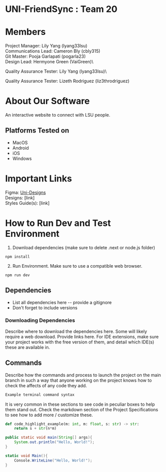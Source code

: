 # UNI-FriendSync : Team 20
# Members
Project Manager: Lily Yang (lyang33lsu)\
Communications Lead: Cameron Bly (cbly315)\
Git Master: Pooja Garlapati (pogarla23)\
Design Lead: Hermyone Green (VaiGreen)\

Quality Assurance Tester: Lily Yang (lyang33lsu)\

Quality Assurance Tester: Lizeth Rodriguez (liz3throdriguez)


# About Our Software
An interactive website to connect with LSU people. 

## Platforms Tested on
- MacOS
- Android
- iOS
- Windows
  
# Important Links
Figma: <a href ="https://www.figma.com/design/JHiBOGEnhZtuueDTH4jwWk/UNI-FriendSync?node-id=0-1&p=f">Uni-Designs</a>\
Designs: [link]\
Styles Guide(s): [link]

# How to Run Dev and Test Environment
1. Download dependencies (make sure to delete .next or node.js folder)
```
npm install 
```
2. Run Environment. Make sure to use a compatible web browser. 
```
npm run dev
```

## Dependencies
- List all dependencies here  -- provide a gitignore
- Don't forget to include versions
### Downloading Dependencies
Describe where to download the dependencies here. Some will likely require a web download. Provide links here. For IDE extensions, make sure your project works with the free version of them, and detail which IDE(s) these are available in. 

## Commands
Describe how the commands and process to launch the project on the main branch in such a way that anyone working on the project knows how to check the affects of any code they add.

```sh
Example terminal command syntax
```

It is very common in these sections to see code in peculiar boxes to help them stand out. Check the markdown section of the Project Specifications to see how to add more / customize these.

```python
def code_highlight_example(m: int, m: float, s: str) -> str:
	return s + str(n*m)
```

```java
public static void main(String[] args){
	System.out.println("Hello, World!");
}
```

```c#
static void Main(){
	Console.WriteLine("Hello, World!");
}
```
